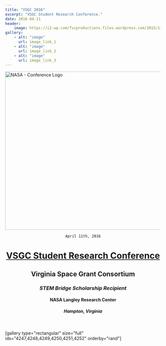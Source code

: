 ```yaml
---
title: "VSGC 2016"
excerpt: "VSGC Student Research Conference."
date: 2016-04-11
header:
    image: https://i2.wp.com/fvcproductions.files.wordpress.com/2015/11/img_0164.jpg
gallery:
    - alt: "image"
      url: image_link_1
    - alt: "image"
      url: image_link_2
    - alt: "image"
      url: image_link_3
---
```


<img class="aligncenter size-full wp-image-3178" src="https://fvcproductions.files.wordpress.com/2015/11/conferencelogos-003.png" alt="NASA - Conference Logo" width="512" height="512" />

<div style="text-align: center;">

<code>April 11th, 2016</code>
<h1><a title="VSGC Student Research Conference" href="http://www.vsgc.odu.edu/src/" target="_blank">VSGC Student Research Conference</a></h1>
<h2>Virginia Space Grant Consortium</h2>
<h3><i>STEM Bridge Scholarship Recipient</i></h3>
<h4>NASA Langley Research Center</h4>
<h5>Hampton, Virginia</h5>

</div>

&nbsp;

[gallery type="rectangular" size="full" ids="4247,4248,4249,4250,4251,4252" orderby="rand"]
